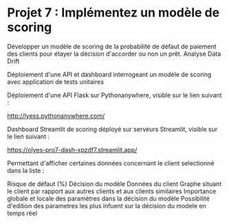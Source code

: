 # Projet 7 : Implémentez un modèle de scoring

Développer un modèle de scoring de la probabilité de défaut de paiement des clients pour étayer la décision d'accorder ou non un prêt.
Analyse Data Drift

Déploiement d'une API et dashboard interrogeant un modèle de scoring avec application de tests unitaires 

Déploiement d'une API Flask sur Pythonanywhere, visible sur le lien suivant :

http://lyess.pythonanywhere.com/

Dashboard Streamlit de scoring déployé sur serveurs Streamlit, visible sur le lien suivant :

https://olyes-pro7-dash-xpzdf7.streamlit.app/


Permettant d'afficher certaines données concernant le client selectionné dans la liste :

Risque de défaut (%)
Décision du modèle
Données du client
Graphe situant le client par rapport aux autres clients et aux clients similaires
Importance globale et locale des paramètres dans la décision du modèle
Possibilité d'edition des parametres les plus infuent sur la décision du modele en temps réel